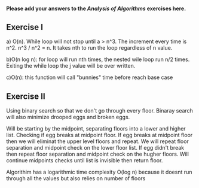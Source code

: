 #### Please add your answers to the ***Analysis of  Algorithms*** exercises here.

## Exercise I

a) O(n). While loop will not stop until a > n^3. The increment every time is n^2. n^3 / n^2 = n. It takes nth to run the loop regardless of n value. 


b)O(n log n): for loop will run nth times, the nested wile loop run n/2 times. Exiting the while loop the j value will be over written. 


c)O(n): this function will call "bunnies" time before reach base case

## Exercise II

Using binary search so that we don't go through every floor. Binaray search will also minimize drooped eggs and broken eggs.

Will be starting by the midpoint, separating floors into a lower and higher list. Checking if egg breaks at midpoint floor. If egg breaks at midpoint floor then we will eliminat the upper level floors and repeat. We will repeat floor separation and midpoint check on the lower floor list. If egg didn't break then repeat floor separation and midpoint check on the hugher floors. Will continue midpoints checks until list is invisible then return floor.

Algorithim has a logarithmic time complexity O(log n) because it doesnt run through all the values but also relies on number of floors



